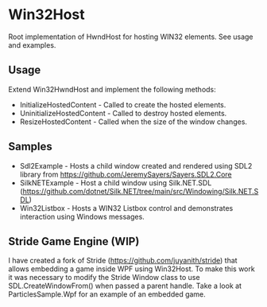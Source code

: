# Win32Host
Root implementation of HwndHost for hosting WIN32 elements. See usage and examples.

## Usage

Extend Win32HwndHost and implement the following methods:
* InitializeHostedContent - Called to create the hosted elements.
* UninitializeHostedContent - Called to destroy hosted elements.
* ResizeHostedContent - Called when the size of the window changes.

## Samples

* Sdl2Example - Hosts a child window created and rendered using SDL2 library from https://github.com/JeremySayers/Sayers.SDL2.Core
* SilkNETExample - Host a child window using Silk.NET.SDL (https://github.com/dotnet/Silk.NET/tree/main/src/Windowing/Silk.NET.SDL)
* Win32Listbox - Hosts a WIN32 Listbox control and demonstrates interaction using Windows messages.

## Stride Game Engine (WIP)
I have created a fork of Stride (https://github.com/juyanith/stride) that allows embedding a game inside WPF using Win32Host. 
To make this work it was necessary to modify the Stride Window class to use SDL.CreateWindowFrom() when passed a parent handle. 
Take a look at ParticlesSample.Wpf for an example of an embedded game.
